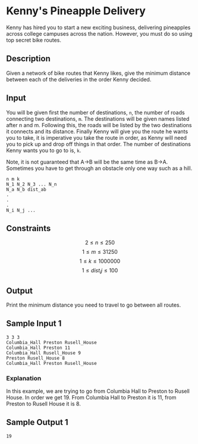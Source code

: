 # Kenny's Pineapple Delivery

Kenny has hired you to start a new exciting business, delivering pineapples across college campuses across the nation. However, you must do so using top secret bike routes.

## Description

Given a network of bike routes that Kenny likes, give the minimum distance between each of the deliveries in the order Kenny decided.

## Input

You will be given first the number of destinations, `n`, the number of roads connecting two destinations, `m`. The destinations will be given names listed after n and m. Following this, the roads will be listed by the two destinations it connects and its distance. Finally Kenny will give you the route he wants you to take, it is imperative you take the route in order, as Kenny will need you to pick up and drop off things in that order. The number of destinations Kenny wants you to go to is, `k`.

Note, it is not guaranteed that A->B will be the same time as B->A. Sometimes you have to get through an obstacle only one way such as a hill.

```
n m k
N_1 N_2 N_3 ... N_n
N_a N_b dist_ab
.
.
.
N_i N_j ...
```

## Constraints

$$ 2 \leq n \leq 250 $$
$$ 1 \leq m \leq 31250 $$
$$1\leq k \leq 1000000 $$ 
$$ 1 \leq dist_ij \leq 100 $$
## Output

Print the minimum distance you need to travel to go between all routes.

## Sample Input 1

```
3 3 3
Columbia_Hall Preston Rusell_House
Columbia_Hall Preston 11
Columbia_Hall Rusell_House 9
Preston Rusell_House 8
Columbia_Hall Preston Rusell_House
```

### Explanation

In this example, we are trying to go from Columbia Hall to Preston to Rusell House. In order we get 19. From Columbia Hall to Preston it is 11, from Preston to Rusell House it is 8. 

## Sample Output 1

```
19
```
